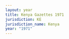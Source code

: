 ```yaml
---
layout: year
title: Kenya Gazettes 1971
jurisdiction: KE
jurisdiction_name: Kenya
year: "1971"
---
```


